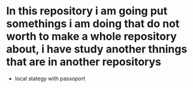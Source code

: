 # In this repository i am going put somethings i am doing that do  not worth to make a whole repository about, i have study another thnings that are in another repositorys
* local stategy with passoport
